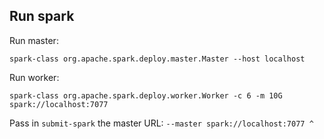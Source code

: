 

## Run spark

Run master:
```shell
spark-class org.apache.spark.deploy.master.Master --host localhost
```

Run worker:
```shell
spark-class org.apache.spark.deploy.worker.Worker -c 6 -m 10G spark://localhost:7077
```

Pass in `submit-spark` the master URL: `--master spark://localhost:7077 ^`
